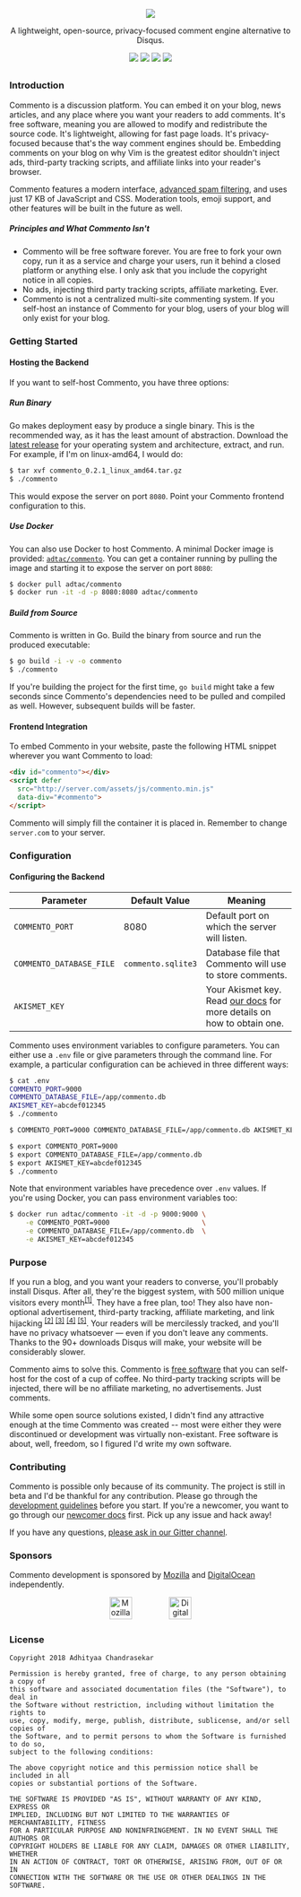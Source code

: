 <p align="center">
<img src="https://user-images.githubusercontent.com/7521600/33375172-14b21f68-d52f-11e7-9b30-477682bccf8f.png">
</p>

<p align="center">A lightweight, open-source, privacy-focused comment engine alternative to Disqus.</p>

<p align="center">
<a href="https://www.patreon.com/adtac"><img src="https://img.shields.io/badge/support-patreon-red.svg?style=for-the-badge&colorA=1e2127&colorB=e06c75&label=support"></a>
<a href="https://commento.adtac.pw"><img src="https://img.shields.io/badge/demo-live-red.svg?style=for-the-badge&colorA=1e2127&colorB=98c379&label=demo"></a>
<a href="https://gitter.im/commento-dev/commento"><img src="https://img.shields.io/badge/live-gitter-red.svg?style=for-the-badge&colorA=1e2127&colorB=c678dd&label=chat"></a>
<a href="https://hub.docker.com/r/adtac/commento/"><img src="https://img.shields.io/badge/live-commento-red.svg?style=for-the-badge&colorA=1e2127&colorB=56b6c2&label=docker"></a>
</p>

<h2 align="center"></h2>

### Introduction

Commento is a discussion platform. You can embed it on your blog, news articles, and any place where you want your readers to add comments. It's free software, meaning you are allowed to modify and redistribute the source code. It's lightweight, allowing for fast page loads. It's privacy-focused because that's the way comment engines should be. Embedding comments on your blog on why Vim is the greatest editor shouldn't inject ads, third-party tracking scripts, and affiliate links into your reader's browser.

Commento features a modern interface, [advanced spam filtering](docs/akismet.md), and uses just 17 KB of JavaScript and CSS. Moderation tools, emoji support, and other features will be built in the future as well.

##### Principles and What Commento Isn't

* Commento will be free software forever. You are free to fork your own copy, run it as a service and charge your users, run it behind a closed platform or anything else. I only ask that you include the copyright notice in all copies.
* No ads, injecting third party tracking scripts, affiliate marketing. Ever.
* Commento is not a centralized multi-site commenting system. If you self-host an instance of Commento for your blog, users of your blog will only exist for your blog.

### Getting Started

#### Hosting the Backend

If you want to self-host Commento, you have three options:

##### Run Binary

Go makes deployment easy by produce a single binary. This is the recommended way, as it has the least amount of abstraction. Download the [latest release](https://github.com/adtac/commento/releases/latest) for your operating system and architecture, extract, and run. For example, if I'm on linux-amd64, I would do:

```bash
$ tar xvf commento_0.2.1_linux_amd64.tar.gz
$ ./commento
```

This would expose the server on port `8080`. Point your Commento frontend configuration to this.

##### Use Docker

You can also use Docker to host Commento. A minimal Docker image is provided: [`adtac/commento`](https://hub.docker.com/r/adtac/commento/). You can get a container running by pulling the image and starting it to expose the server on port `8080`:

```bash
$ docker pull adtac/commento
$ docker run -it -d -p 8080:8080 adtac/commento
```

##### Build from Source

Commento is written in Go. Build the binary from source and run the produced executable:

```bash
$ go build -i -v -o commento
$ ./commento
```

If you're building the project for the first time, `go build` might take a few seconds since Commento's dependencies need to be pulled and compiled as well. However, subsequent builds will be faster.

#### Frontend Integration

To embed Commento in your website, paste the following HTML snippet wherever you want Commento to load:

```html
<div id="commento"></div>
<script defer
  src="http://server.com/assets/js/commento.min.js"
  data-div="#commento">
</script>
```

Commento will simply fill the container it is placed in. Remember to change `server.com` to your server.

### Configuration

#### Configuring the Backend

| Parameter | Default Value | Meaning |
| --------- | ------------- | ------- |
| `COMMENTO_PORT` | 8080 | Default port on which the server will listen. |
| `COMMENTO_DATABASE_FILE` | `commento.sqlite3` | Database file that Commento will use to store comments. |
| `AKISMET_KEY` | | Your Akismet key. Read [our docs](docs/akismet.md) for more details on how to obtain one. |

Commento uses environment variables to configure parameters. You can either use a `.env` file or give parameters through the command line. For example, a particular configuration can be achieved in three different ways:

```bash
$ cat .env
COMMENTO_PORT=9000
COMMENTO_DATABASE_FILE=/app/commento.db
AKISMET_KEY=abcdef012345
$ ./commento
```

```bash
$ COMMENTO_PORT=9000 COMMENTO_DATABASE_FILE=/app/commento.db AKISMET_KEY=abcdef012345 ./commento
```

```bash
$ export COMMENTO_PORT=9000
$ export COMMENTO_DATABASE_FILE=/app/commento.db
$ export AKISMET_KEY=abcdef012345
$ ./commento
```

Note that environment variables have precedence over `.env` values. If you're using Docker, you can pass environment variables too:

```bash
$ docker run adtac/commento -it -d -p 9000:9000 \
    -e COMMENTO_PORT=9000                       \
    -e COMMENTO_DATABASE_FILE=/app/commento.db  \
    -e AKISMET_KEY=abcdef012345
```

### Purpose

If you run a blog, and you want your readers to converse, you'll probably install Disqus. After all, they're the biggest system, with 500 million unique visitors every month<sup>[[1]](https://blog.disqus.com/the-numbers-of-disqus)</sup>. They have a free plan, too! They also have non-optional advertisement, third-party tracking, affiliate marketing, and link hijacking <sup>[[2]](http://donw.io/post/github-comments/)</sup> <sup>[[3]](https://www.cleversprocket.com/disqus-is-parsing-your-dom-and-adding-affiliate-links/)</sup> <sup>[[4]](http://chrislema.com/killed-disqus-commenting/)</sup> <sup>[[5]](https://medium.com/patrickleenyc/beware-of-disqus-17fb58cfab10)</sup>. Your readers will be mercilessly tracked, and you'll have no privacy whatsoever &mdash; even if you don't leave any comments. Thanks to the 90+ downloads Disqus will make, your website will be considerably slower.

Commento aims to solve this. Commento is [free software](https://www.fsf.org/about/what-is-free-software) that you can self-host for the cost of a cup of coffee. No third-party tracking scripts will be injected, there will be no affiliate marketing, no advertisements. Just comments.

While some open source solutions existed, I didn't find any attractive enough at the time Commento was created -- most were either they were discontinued or development was virtually non-existant. Free software is about, well, freedom, so I figured I'd write my own software.

### Contributing

Commento is possible only because of its community. The project is still in beta and I'd be thankful for any contribution. Please go through the [development guidelines](docs/development.md) before you start. If you're a newcomer, you want to go through our [newcomer docs](docs/newcomers.md) first. Pick up any issue and hack away!

If you have any questions, [please ask in our Gitter channel](https://gitter.im/commento-dev/commento).

### Sponsors

Commento development is sponsored by [Mozilla](https://mozilla.org) and [DigitalOcean](https://www.digitalocean.com/) independently.

<p align="center">
<a href="https://www.mozilla.org/en-US/"><img src="https://user-images.githubusercontent.com/7521600/32265838-d05b2d08-bf0a-11e7-92e1-2cb183eae616.png" title="Mozilla" height="40"></a>
&nbsp; &nbsp; &nbsp; &nbsp; &nbsp; &nbsp; &nbsp; &nbsp;
<a href="https://www.digitalocean.com"><img src="https://user-images.githubusercontent.com/7521600/32265839-d093c7da-bf0a-11e7-8d99-96a940041d06.png" title="DigitalOcean" height="40"></a>
</p>

### License

```
Copyright 2018 Adhityaa Chandrasekar

Permission is hereby granted, free of charge, to any person obtaining a copy of
this software and associated documentation files (the "Software"), to deal in
the Software without restriction, including without limitation the rights to
use, copy, modify, merge, publish, distribute, sublicense, and/or sell copies of
the Software, and to permit persons to whom the Software is furnished to do so,
subject to the following conditions:

The above copyright notice and this permission notice shall be included in all
copies or substantial portions of the Software.

THE SOFTWARE IS PROVIDED "AS IS", WITHOUT WARRANTY OF ANY KIND, EXPRESS OR
IMPLIED, INCLUDING BUT NOT LIMITED TO THE WARRANTIES OF MERCHANTABILITY, FITNESS
FOR A PARTICULAR PURPOSE AND NONINFRINGEMENT. IN NO EVENT SHALL THE AUTHORS OR
COPYRIGHT HOLDERS BE LIABLE FOR ANY CLAIM, DAMAGES OR OTHER LIABILITY, WHETHER
IN AN ACTION OF CONTRACT, TORT OR OTHERWISE, ARISING FROM, OUT OF OR IN
CONNECTION WITH THE SOFTWARE OR THE USE OR OTHER DEALINGS IN THE SOFTWARE.
```
